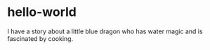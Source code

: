 # hello-world
I have a story about a little blue dragon who has water magic and is fascinated by cooking. 
